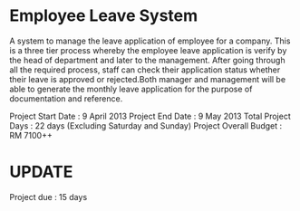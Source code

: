 Employee Leave System
===================

A system to manage the leave application of employee for a company. This is a three tier process whereby the employee leave application is verify by the head of department and later to the management. After going through all the required process, staff can check their application status whether their leave is approved or rejected.Both manager and management will be able to generate the monthly leave application for the purpose of documentation and reference. 

Project Start Date : 9 April 2013
Project End Date : 9 May 2013
Total Project Days : 22 days (Excluding Saturday and Sunday)
Project Overall Budget : RM 7100++

UPDATE
======
Project due : 15 days
